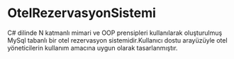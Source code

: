 # OtelRezervasyonSistemi
C# dilinde N katmanlı mimari ve OOP prensipleri kullanılarak oluşturulmuş MySql tabanlı bir otel rezervasyon sistemidir.Kullanıcı dostu arayüzüyle otel yöneticilerin kullanım amacına uygun olarak tasarlanmıştır.
